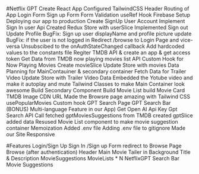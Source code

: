 #Netflix GPT
Create React App Configured TailwindCSS Header Routing of App Login Form Sign up Form Form Validation useRef Hook Firebase Setup Deploying our app to production Create SignUp User Account Implement Sign In user Api Created Redux Store with userSlice Implemented Sign out Update Profile BugFix: Sign up user displayName and profile picture update BugFix: if the user is not logged in Redirect /browse to Login Page and vice-versa Unsubscibed to the onAuthStateChanged callback Add hardcoded values to the constants file Regiter TMDB API & create an app & get access token Get Data from TMDB now playing movies list API Custom Hook for Now Playing Movies Create movieSlice Update Store with movies Data Planning for MainContauiner & secondary container Fetch Data for Trailer Video Update Store with Trailer Video Data Embedded the Yotube video and make it autoplay and mute Tailwind Classes to make Main Container look awesome Build Secondary Component Build Movie List build Movie Card TMDB Image CDN URL Made the Browsre page amazing with Tailwind CSS usePopularMovies Custom hook GPT Search Page GPT Search Bar (BONUS) Multi-language Feature in our App) Get Open AI Api Key Gpt Search API Call fetched gptMoviesSuggestions from TMDB created gptSlice added data Resused Movie List component to make movie suggestion container Memoization Added .env file Adding .env file to gitignore Made our Site Responsive

#Features
Login/Sign Up Sign In /Sign up Form redirect to Browse Page Browse (after authentication) Header Main Movie Tailer in Background Title & Description MovieSuggestions MovieLists * N NetflixGPT Search Bar Movie Suggestions

